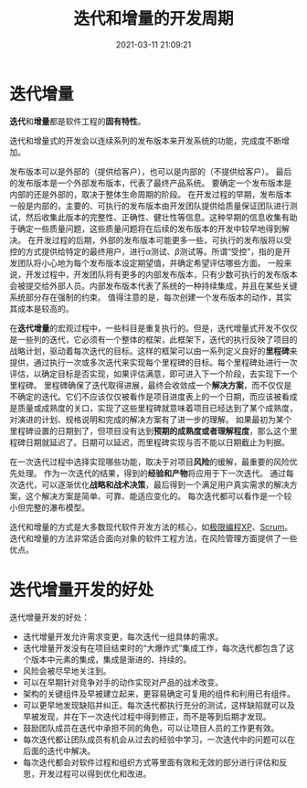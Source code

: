 ﻿---
title: 迭代和增量的开发周期
date: 2021-03-11 21:09:21
summary: 本文分享现代软件开发迭代和增量的周期。
tags:
- 软件工程
categories:
- 软件工程
---

# 迭代增量

**迭代**和**增量**都是软件工程的**固有特性**。

迭代和增量式的开发会以连续系列的发布版本来开发系统的功能，完成度不断增加。

发布版本可以是外部的（提供给客户），也可以是内部的（不提供给客户）。
最后的发布版本是一个外部发布版本，代表了最终产品系统。
要确定一个发布版本是内部的还是外部的，取决于整体生命周期的阶段。
在开发过程的早期，发布版本一般是内部的，主要的、可执行的发布版本由开发团队提供给质量保证团队进行测试，然后收集此版本的完整性、正确性、健壮性等信息。这种早期的信息收集有助于确定一些质量问题，这些质量问题将在后续的发布版本的开发中较早地得到解决。
在开发过程的后期，外部的发布版本可能更多一些，可执行的发布版将以受控的方式提供给特定的最终用户，进行$\alpha$测试、$\beta$测试等。所谓“受控”，指的是开发团队将小心地为每个发布版本设定期望值，并确定希望评估哪些方面。
一般来说，开发过程中，开发团队将有更多的内部发布版本，只有少数可执行的发布版本会被提交给外部人员。内部发布版本代表了系统的一种持续集成，并且在某些关键系统部分存在强制的约束。
值得注意的是，每次创建一个发布版本的动作，其实其成本是较高的。

在**迭代增量**的宏观过程中，一些科目是重复执行的。但是，迭代增量式开发不仅仅是一些列的迭代，它必须有一个整体的框架，此框架下，迭代的执行反映了项目的战略计划，驱动着每次迭代的目标。这样的框架可以由一系列定义良好的**里程碑**来提供，通过执行一次或多次迭代来实现每个里程碑的目标。每个里程碑处进行一次评估，以确定目标是否实现，如果评估满意，即可进入下一个阶段，去实现下一个里程碑。
里程碑确保了迭代取得进展，最终会收敛成一个**解决方案**，而不仅仅是不确定的迭代。它们不应该仅仅被看作是项目进度表上的一个日期，而应该被看成是质量或成熟度的关口，实现了这些里程碑就意味着项目已经达到了某个成熟度，对演进的计划、规格说明和完成的解决方案有了进一步的理解。
如果最初为某个里程碑设置的日期到了，但项目没有达到**预期的成熟度或者理解程度**，那么这个里程碑日期就延迟了。日期可以延迟，而里程碑实现与否不能以日期截止为判据。

在一次迭代过程中选择实现哪些功能，取决于对项目**风险**的缓解，最重要的风险优先处理。
作为一次迭代的结果，得到的**经验和产物**将应用于下一次迭代。
通过每次迭代，可以逐渐优化**战略和战术决策**，最后得到一个满足用户真实需求的解决方案，这个解决方案是简单、可靠、能适应变化的。
每次迭代都可以看作是一个较小但完整的瀑布模型。

迭代和增量的方式是大多数现代软件开发方法的核心，如[极限编程XP](https://blankspace.blog.csdn.net/article/details/123452979)、[Scrum](https://blankspace.blog.csdn.net/article/details/123287693)。
迭代和增量的方法非常适合面向对象的软件工程方法，在风险管理方面提供了一些优点。

# 迭代增量开发的好处

迭代增量开发的好处：
- 迭代增量开发允许需求变更，每次迭代一组具体的需求。
- 迭代增量开发没有在项目结束时的“大爆炸式”集成工作，每次迭代都包含了这个版本中元素的集成，集成是渐进的、持续的。
- 风险会被尽早地关注到。
- 可以在早期针对竞争对手的动作实现对产品的战术改变。
- 架构的关键组件及早被建立起来，更容易确定可复用的组件和利用已有组件。
- 可以更早地发现缺陷并纠正。每次迭代都执行充分的测试，这样缺陷就可以及早被发现，并在下一次迭代过程中得到修正，而不是等到后期才发现。
- 鼓励团队成员在迭代中承担不同的角色，可以让项目人员的工作更有效。
- 每次迭代都让团队成员有机会从过去的经验中学习，一次迭代中的问题可以在后面的迭代中解决。
- 每次迭代都会对软件过程和组织方式等里面有效和无效的部分进行评估和反思，开发过程可以得到优化和改进。
